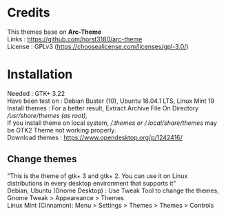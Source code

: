 # Credits
This themes base on <b>Arc-Theme</b> </br>
Links : https://github.com/horst3180/arc-theme</br>
License : GPLv3 (https://choosealicense.com/licenses/gpl-3.0/)</br>

# Installation
Needed : GTK+ 3.22</br>
Have been test on : Debian Buster (10), Ubuntu 18.04.1 LTS, Linux Mint 19</br>
Install themes : For a better result, Extract Archive File On Directory<i> /usr/share/themes (as root),</i> </br>
If you install theme on local system, <i>/.themes or /.local/share/themes</i> may be GTK2 Theme not working properly.</br>
Download themes : https://www.opendesktop.org/p/1242416/</br>

## Change themes
"This is the theme of gtk+ 3 and gtk+ 2. You can use it on Linux distributions in every desktop environment that supports it"</br>
Debian, Ubuntu (Gnome Desktop) : Use Tweak Tool to change the themes, Gnome Tweak > Appeareance > Themes</br>
Linux Mint (Cinnamon): Menu > Settings > Themes > Themes > Controls</br>
